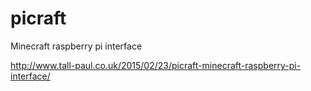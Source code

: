 # picraft
Minecraft raspberry pi interface

http://www.tall-paul.co.uk/2015/02/23/picraft-minecraft-raspberry-pi-interface/
